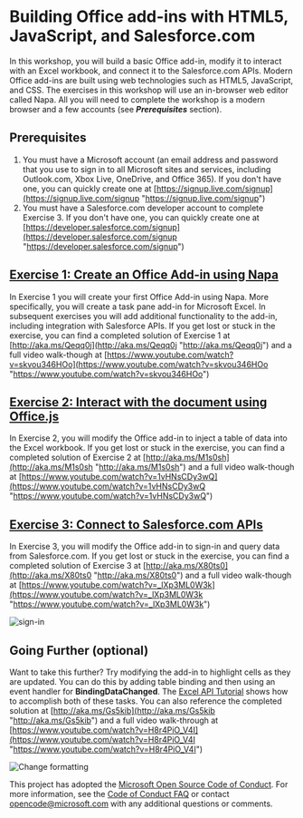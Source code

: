 # Building Office add-ins with HTML5, JavaScript, and Salesforce.com #

In this workshop, you will build a basic Office add-in, modify it to interact with an Excel workbook, and connect it to the Salesforce.com APIs. Modern Office add-ins are built using web technologies such as HTML5, JavaScript, and CSS. The exercises in this workshop will use an in-browser web editor called Napa. All you will need to complete the workshop is a modern browser and a few accounts (see ***Prerequisites*** section).

## Prerequisites ##
1. You must have a Microsoft account (an email address and password that you use to sign in to all Microsoft sites and services, including Outlook.com, Xbox Live, OneDrive, and Office 365). If you don't have one, you can quickly create one at [https://signup.live.com/signup](https://signup.live.com/signup "https://signup.live.com/signup")
2. You must have a Salesforce.com developer account to complete Exercise 3. If you don't have one, you can quickly create one at [https://developer.salesforce.com/signup](https://developer.salesforce.com/signup "https://developer.salesforce.com/signup")

## [Exercise 1: Create an Office Add-in using Napa](https://github.com/OfficeDev/Salesforce-Addin-Workshop/tree/master/Exercise%201) ##
In Exercise 1 you will create your first Office Add-in using Napa. More specifically, you will create a task pane add-in for Microsoft Excel. In subsequent exercises you will add additional functionality to the add-in, including integration with Salesforce APIs. If you get lost or stuck in the exercise, you can find a completed solution of Exercise 1 at [http://aka.ms/Qeqq0j](http://aka.ms/Qeqq0j "http://aka.ms/Qeqq0j") and a full video walk-though at [https://www.youtube.com/watch?v=skvou346HOo](https://www.youtube.com/watch?v=skvou346HOo "https://www.youtube.com/watch?v=skvou346HOo")

## [Exercise 2: Interact with the document using Office.js](https://github.com/OfficeDev/Salesforce-Addin-Workshop/tree/master/Exercise%202) ##
In Exercise 2, you will modify the Office add-in to inject a table of data into the Excel workbook. If you get lost or stuck in the exercise, you can find a completed solution of Exercise 2 at [http://aka.ms/M1s0sh](http://aka.ms/M1s0sh "http://aka.ms/M1s0sh") and a full video walk-though at [https://www.youtube.com/watch?v=1vHNsCDy3wQ](https://www.youtube.com/watch?v=1vHNsCDy3wQ "https://www.youtube.com/watch?v=1vHNsCDy3wQ")

## [Exercise 3: Connect to Salesforce.com APIs](https://github.com/OfficeDev/Salesforce-Addin-Workshop/tree/master/Exercise%203) ##
In Exercise 3, you will modify the Office add-in to sign-in and query data from Salesforce.com. If you get lost or stuck in the exercise, you can find a completed solution of Exercise 3 at [http://aka.ms/X80ts0](http://aka.ms/X80ts0 "http://aka.ms/X80ts0") and a full video walk-though at [https://www.youtube.com/watch?v=_lXp3ML0W3k](https://www.youtube.com/watch?v=_lXp3ML0W3k "https://www.youtube.com/watch?v=_lXp3ML0W3k")

![sign-in](http://i.imgur.com/K7uO0mH.png)

## Going Further (optional) ##
Want to take this further? Try modifying the add-in to highlight cells as they are updated. You can do this by adding table binding and then using an event handler for **BindingDataChanged**. The [Excel API Tutorial](https://store.office.com/api-tutorial-content-WA104077907.aspx "Excel API Tutorial") shows how to accomplish both of these tasks. You can also reference the completed solution at [http://aka.ms/Gs5kib](http://aka.ms/Gs5kib "http://aka.ms/Gs5kib") and a full video walk-through at [https://www.youtube.com/watch?v=H8r4PiO_V4I](https://www.youtube.com/watch?v=H8r4PiO_V4I "https://www.youtube.com/watch?v=H8r4PiO_V4I")

![Change formatting](http://i.imgur.com/kY4Pckg.png)


This project has adopted the [Microsoft Open Source Code of Conduct](https://opensource.microsoft.com/codeofconduct/). For more information, see the [Code of Conduct FAQ](https://opensource.microsoft.com/codeofconduct/faq/) or contact [opencode@microsoft.com](mailto:opencode@microsoft.com) with any additional questions or comments.
